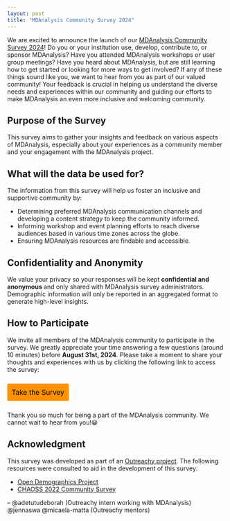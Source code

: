 ```yaml
---
layout: post
title: "MDAnalysis Community Survey 2024"
---
```


We are excited to announce the launch of our [MDAnalysis Community Survey 2024](https://docs.google.com/forms/d/e/1FAIpQLSeTn6zIm-LIry7aRJ0IF_r_B4m4E0ddUEVIHxXGD-H3n-nOiQ/viewform?usp=sf_link)! Do you or your institution use, develop, contribute to, or sponsor MDAnalysis? Have you attended MDAnalysis workshops or user group meetings? Have you heard about MDAnalysis, but are still learning how to get started or looking for more ways to get involved? If any of these things sound like you, we want to hear from you as part of our valued community! Your feedback is crucial in helping us understand the diverse needs and experiences within our community and guiding our efforts to make MDAnalysis an even more inclusive and welcoming community.

## Purpose of the Survey

This survey aims to gather your insights and feedback on various aspects of MDAnalysis, especially about your experiences as a community member and your engagement with the MDAnalysis project. 

## What will the data be used for?

The information from this survey will help us foster an inclusive and supportive community by:

- Determining preferred MDAnalysis communication channels and developing a content strategy to keep the community informed.
- Informing workshop and event planning efforts to reach diverse audiences based in various time zones across the globe.
- Ensuring MDAnalysis resources are findable and accessible.

## Confidentiality and Anonymity

We value your privacy so your responses will be kept **confidential and anonymous** and only shared with MDAnalysis survey administrators. Demographic information will only be reported in an aggregated format to generate high-level insights.

## How to Participate

We invite all members of the MDAnalysis community to participate in the survey. We greatly appreciate your time answering a few questions (around 10 minutes) before **August 31st, 2024**. Please take a moment to share your thoughts and experiences with us by clicking the following link to access the survey:

<a href="https://docs.google.com/forms/d/e/1FAIpQLSeTn6zIm-LIry7aRJ0IF_r_B4m4E0ddUEVIHxXGD-H3n-nOiQ/viewform?usp=sf_link" target="_blank" style="background:#FF9200;padding:10px;margin:10px 0px;text-align:center;text-decoration:none;font-size:12pt;color:#000000;display:inline-block;border-radius:3px">Take the Survey</a>

Thank you so much for being a part of the MDAnalysis community. We cannot wait to hear from you!😀

## Acknowledgment

This survey was developed as part of an [Outreachy project](https://www.outreachy.org/alums/2024-05/).
The following resources were consulted to aid in the development of this survey:
- [Open Demographics Project](https://nikkistevens.com/open-demographics/index.html)
- [CHAOSS 2022 Community Survey](https://chaoss.community/gathering-dei-feedback-from-your-open-source-community%EF%BF%BC/)

–  @adetutudeborah (Outreachy intern working with MDAnalysis) @jennaswa @micaela-matta (Outreachy mentors)
